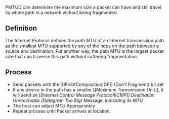 PMTUD can determine the maximum size a packet can have and still travel its whole path in a network without being fragmented.

## Definition
The Internet Protocol defines the _path MTU_ of an Internet transmission path as the smallest MTU supported by any of the hops on the path between a source and destination. Put another way, the path MTU is the largest packet size that can traverse this path without suffering fragmentation.

## Process
- Send packets with the [[IPv4#Composition|DF]] (Don't Fragment) bit set
- If any device in the path has a smaller [[Maximum Transmission Unit]], it will send an _[[Internet Control Message Protocol|ICMP]] Destination Unreachable (Datagram Too Big)_ Message, indicating its MTU
- The host can adjust MTU Appropriately
- Repeat process until Packet arrives at location.
